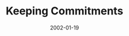 ---
layout: message
category: message
series: "New Year, New Me"
title: "Keeping Commitments"
date: 2002-01-19
audio-description: "Some of the less talked about resolutions can lead to a healthier year for all of us.  "
audio: ""
audio-title: "Keeping Commitments"
audio-duration: "&#58;"
---